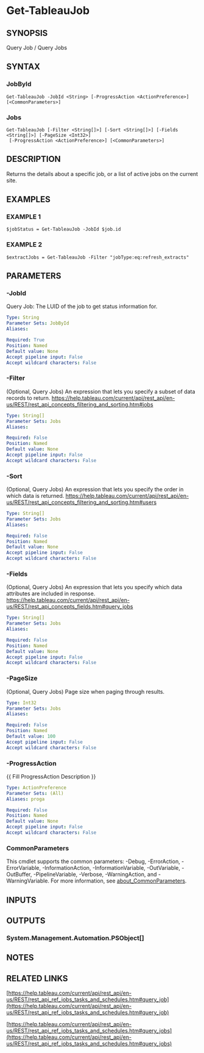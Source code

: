 # Get-TableauJob

## SYNOPSIS
Query Job / Query Jobs

## SYNTAX

### JobById
```
Get-TableauJob -JobId <String> [-ProgressAction <ActionPreference>] [<CommonParameters>]
```

### Jobs
```
Get-TableauJob [-Filter <String[]>] [-Sort <String[]>] [-Fields <String[]>] [-PageSize <Int32>]
 [-ProgressAction <ActionPreference>] [<CommonParameters>]
```

## DESCRIPTION
Returns the details about a specific job, or a list of active jobs on the current site.

## EXAMPLES

### EXAMPLE 1
```
$jobStatus = Get-TableauJob -JobId $job.id
```

### EXAMPLE 2
```
$extractJobs = Get-TableauJob -Filter "jobType:eq:refresh_extracts"
```

## PARAMETERS

### -JobId
Query Job: The LUID of the job to get status information for.

```yaml
Type: String
Parameter Sets: JobById
Aliases:

Required: True
Position: Named
Default value: None
Accept pipeline input: False
Accept wildcard characters: False
```

### -Filter
(Optional, Query Jobs)
An expression that lets you specify a subset of data records to return.
https://help.tableau.com/current/api/rest_api/en-us/REST/rest_api_concepts_filtering_and_sorting.htm#jobs

```yaml
Type: String[]
Parameter Sets: Jobs
Aliases:

Required: False
Position: Named
Default value: None
Accept pipeline input: False
Accept wildcard characters: False
```

### -Sort
(Optional, Query Jobs)
An expression that lets you specify the order in which data is returned.
https://help.tableau.com/current/api/rest_api/en-us/REST/rest_api_concepts_filtering_and_sorting.htm#users

```yaml
Type: String[]
Parameter Sets: Jobs
Aliases:

Required: False
Position: Named
Default value: None
Accept pipeline input: False
Accept wildcard characters: False
```

### -Fields
(Optional, Query Jobs)
An expression that lets you specify which data attributes are included in response.
https://help.tableau.com/current/api/rest_api/en-us/REST/rest_api_concepts_fields.htm#query_jobs

```yaml
Type: String[]
Parameter Sets: Jobs
Aliases:

Required: False
Position: Named
Default value: None
Accept pipeline input: False
Accept wildcard characters: False
```

### -PageSize
(Optional, Query Jobs) Page size when paging through results.

```yaml
Type: Int32
Parameter Sets: Jobs
Aliases:

Required: False
Position: Named
Default value: 100
Accept pipeline input: False
Accept wildcard characters: False
```

### -ProgressAction
{{ Fill ProgressAction Description }}

```yaml
Type: ActionPreference
Parameter Sets: (All)
Aliases: proga

Required: False
Position: Named
Default value: None
Accept pipeline input: False
Accept wildcard characters: False
```

### CommonParameters
This cmdlet supports the common parameters: -Debug, -ErrorAction, -ErrorVariable, -InformationAction, -InformationVariable, -OutVariable, -OutBuffer, -PipelineVariable, -Verbose, -WarningAction, and -WarningVariable. For more information, see [about_CommonParameters](http://go.microsoft.com/fwlink/?LinkID=113216).

## INPUTS

## OUTPUTS

### System.Management.Automation.PSObject[]
## NOTES

## RELATED LINKS

[https://help.tableau.com/current/api/rest_api/en-us/REST/rest_api_ref_jobs_tasks_and_schedules.htm#query_job](https://help.tableau.com/current/api/rest_api/en-us/REST/rest_api_ref_jobs_tasks_and_schedules.htm#query_job)

[https://help.tableau.com/current/api/rest_api/en-us/REST/rest_api_ref_jobs_tasks_and_schedules.htm#query_jobs](https://help.tableau.com/current/api/rest_api/en-us/REST/rest_api_ref_jobs_tasks_and_schedules.htm#query_jobs)


